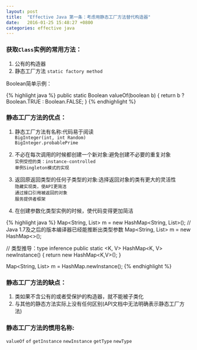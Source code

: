 ```yaml
---
layout: post
title:  "Effective Java 第一条：考虑用静态工厂方法替代构造器"
date:   2016-01-25 15:48:27 +0800
categories: effective java
---
```

### 获取`Class`实例的常用方法：

1. 公有的构造器
2. 静态工厂方法 `static factory method`

Boolean简单示例：

{% highlight java %}
public static Boolean valueOf(boolean b) {
  return b ? Boolean.TRUE : Boolean.FALSE;
}
{% endhighlight %}

### 静态工厂方法的优点：

1. 静态工厂方法有名称:代码易于阅读<br>
`BigInteger(int, int Random)`<br>
`BigInteger.probablePrime`

2. 不必在每次调用的时候都创建一个新对象:避免创建不必要的重复对象<br>
`实例受控的类：instance-controlled`<br>
`单例Singleton模式的实现`

3. 返回原返回类型的任何子类型的对象:选择返回对象的类有更大的灵活性<br>
`隐藏实现类，使API更简洁`<br>
`通过接口引用被返回的对象`<br>
`服务提供者框架`

4. 在创建参数化类型实例的时候，使代码变得更加简洁

{% highlight java %}
Map<String, List<String>> m = new HashMap<String, List<String>>();
// Java 1.7及之后的版本编译器已经能推断出类型参数
Map<String, List<String>> m = new HashMap<>();

// 类型推导：type inference
public static <K, V> HashMap<K, V> newInstance() {
  return new HashMap<K,V>();
}

Map<String, List<String>> m = HashMap.newInstance();
{% endhighlight %}

### 静态工厂方法的缺点：
1. 类如果不含公有的或者受保护的构造器，就不能被子类化
2. 与其他的静态方法实际上没有任何区别(API文档中无法明确表示静态工厂方法)

### 静态工厂方法的惯用名称:
`valueOf`
`of`
`getInstance`
`newInstance`
`getType`
`newType`
